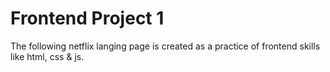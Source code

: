 # Frontend Project 1
The following netflix langing page is created as a practice of frontend skills like html, css & js.